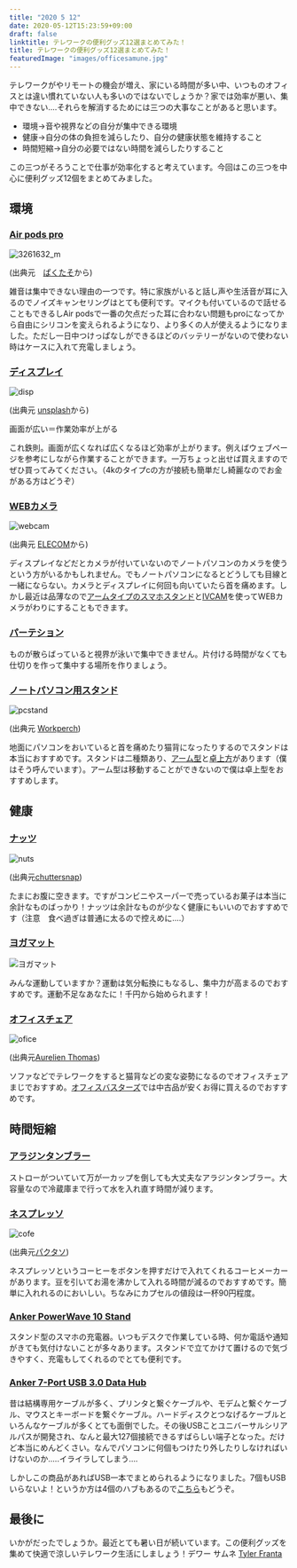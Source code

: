```yaml
---
title: "2020 5 12"
date: 2020-05-12T15:23:59+09:00
draft: false
linktitle: テレワークの便利グッズ12選まとめてみた！
title: テレワークの便利グッズ12選まとめてみた！
featuredImage: "images/officesamune.jpg"
---
```

テレワークがやリモートの機会が増え、家にいる時間が多い中、いつものオフィスとは違い慣れていない人も多いのではないでしょうか？家では効率が悪い、集中できない....それらを解消するためには三つの大事なことがあると思います。

- 環境→音や視界などの自分が集中できる環境
- 健康→自分の体の負担を減らしたり、自分の健康状態を維持すること
- 時間短縮→自分の必要ではない時間を減らしたりすること

この三つがそろうことで仕事が効率化すると考えています。今回はこの三つを中心に便利グッズ12個をまとめてみました。


## 環境

### [Air pods pro](https://www.apple.com/jp/airpods-pro/)

![3261632_m](images/airpodspro.jpg)

(出典元　[ぱくたそ](https://www.pakutaso.com/20191244361airpods-pro.html)から)

雑音は集中できない理由の一つです。特に家族がいると話し声や生活音が耳に入るのでノイズキャンセリングはとても便利です。マイクも付いているので話せることもできるしAir podsで一番の欠点だった耳に合わない問題もproになってから自由にシリコンを変えられるようになり、より多くの人が使えるようになりました。ただし一日中つけっぱなしができるほどのバッテリーがないので使わない時はケースに入れて充電しましょう。

### [ディスプレイ](https://www.amazon.co.jp/s?k=%E3%83%87%E3%82%A3%E3%82%B9%E3%83%97%E3%83%AC%E3%82%A4&__mk_ja_JP=%E3%82%AB%E3%82%BF%E3%82%AB%E3%83%8A&linkCode=qs&sourceid=Mozilla-search&tag=mozillajapan-fx-22)

![disp](images/disp.jpg)

(出典元 [unsplash](https://unsplash.com/@nicklbaert)から)

画面が広い＝作業効率が上がる

これ鉄則。画面が広くなれば広くなるほど効率が上がります。例えばウェブページを参考にしながら作業することができます。一万ちょっと出せば買えますのでぜひ買ってみてください。（4kのタイプcの方が接続も簡単だし綺麗なのでお金がある方はどうぞ）

### [WEBカメラ](https://www.amazon.co.jp/s?k=%E3%82%A6%E3%82%A7%E3%83%96%E3%82%AB%E3%83%A1%E3%83%A9&__mk_ja_JP=%E3%82%AB%E3%82%BF%E3%82%AB%E3%83%8A&ref=nb_sb_noss_1)

![webcam](images/webcam.jpg)

(出典元 [ELECOM](https://www.elecom.co.jp/products/UCAM-C520FBBK.html)から)

ディスプレイなどだとカメラが付いていないのでノートパソコンのカメラを使うという方がいるかもしれません。でもノートパソコンになるとどうしても目線と一緒にならない。カメラとディスプレイに何回も向いていたら首を痛めます。しかし最近は品薄なので[アームタイプのスマホスタンド](https://www.yodobashi.com/product/100000001004420290/?gad1=&gad2=g&gad3=&gad4=56278881131&gad5=221963613172722151&gad6=&gclid=EAIaIQobChMIvoTw34ew6QIVCHkqCh3VwQI8EAQYASABEgLGLfD_BwE&xfr=pla)と[IVCAM](https://apps.apple.com/jp/app/ivcam-%E3%82%B3%E3%83%B3%E3%83%94%E3%83%A5%E3%83%BC%E3%82%BF%E3%82%AB%E3%83%A1%E3%83%A9/id1164464478)を使ってWEBカメラがわりにすることもできます。

### [パーテション](https://www.amazon.co.jp/s?k=%E3%83%91%E3%83%BC%E3%83%86%E3%83%BC%E3%82%B7%E3%83%A7%E3%83%B3&__mk_ja_JP=%E3%82%AB%E3%82%BF%E3%82%AB%E3%83%8A&linkCode=qs&sourceid=Mozilla-search&tag=mozillajapan-fx-22)

ものが散らばっていると視界が泳いで集中できません。片付ける時間がなくても仕切りを作って集中する場所を作りましょう。

### [ノートパソコン用スタンド](https://www.amazon.co.jp/s?k=%E3%83%8E%E3%83%BC%E3%83%88%E3%83%91%E3%82%BD%E3%82%B3%E3%83%B3%E3%82%B9%E3%82%BF%E3%83%B3%E3%83%89&__mk_ja_JP=%E3%82%AB%E3%82%BF%E3%82%AB%E3%83%8A&ref=nb_sb_noss_1)

![pcstand](images/pcstand.jpg)

(出典元 [Workperch](https://unsplash.com/@workperch))

地面にパソコンをおいていると首を痛めたり猫背になったりするのでスタンドは本当におすすめです。スタンドは二種類あり、[アーム型](https://www.amazon.co.jp/s?k=%E3%83%8E%E3%83%BC%E3%83%88%E3%83%91%E3%82%BD%E3%82%B3%E3%83%B3+%E3%82%A2%E3%83%BC%E3%83%A0&i=computers&__mk_ja_JP=%E3%82%AB%E3%82%BF%E3%82%AB%E3%83%8A&ref=nb_sb_noss)と[卓上方](https://www.amazon.co.jp/s?k=%E3%83%8E%E3%83%BC%E3%83%88%E3%83%91%E3%82%BD%E3%82%B3%E3%83%B3+%E3%82%B9%E3%82%BF%E3%83%B3%E3%83%89&i=computers&__mk_ja_JP=%E3%82%AB%E3%82%BF%E3%82%AB%E3%83%8A&ref=nb_sb_noss_2)があります（僕はそう呼んでいます）。アーム型は移動することができないので僕は卓上型をおすすめします。

## 健康

### [ナッツ](https://www.amazon.co.jp/s?k=%E3%83%8A%E3%83%83%E3%83%84&__mk_ja_JP=%E3%82%AB%E3%82%BF%E3%82%AB%E3%83%8A&ref=nb_sb_noss_1)

![nuts](images/nuts.jpg)

(出典元[chuttersnap](https://unsplash.com/@chuttersnap))

たまにお腹に空きます。ですがコンビニやスーパーで売っているお菓子は本当に余計なものばっかり！ナッツは余計なものが少なく健康にもいいのでおすすめです（注意　食べ過ぎは普通に太るので控えめに....）

### [ヨガマット](https://www.amazon.co.jp/gp/bestsellers/sports/344939011/ref=sr_bs_1)

![ヨガマット](images/ヨガマット.jpg)

みんな運動していますか？運動は気分転換にもなるし、集中力が高まるのでおすすめです。運動不足なあなたに！千円から始められます！

### [オフィスチェア](https://www.amazon.co.jp/s?i=office-products&rh=n%3A86731051%2Cn%3A86732051%2Cn%3A89084051%2Cn%3A89274051&s=featured-&crid=3QNBYEL4AH31&sprefix=isu&ref=nb_sb_ss_w_sbl-t2_isu_k0_13_3_4)

![ofice](images/ofice.jpg)

(出典元[Aurelien Thomas](https://unsplash.com/@aurelienthms))

ソファなどでテレワークをすると猫背などの変な姿勢になるのでオフィスチェアまじでおすすめ。[オフィスバスターズ](https://www.officebusters.com/chair/high/)では中古品が安くお得に買えるのでおすすめです。

## 時間短縮

### [アラジンタンブラー](https://store.shopping.yahoo.co.jp/three-pieces/s-6939236332156-20200220.html?sc_e=slga_pla_i_shp_02508)

ストローがついていて万が一カップを倒しても大丈夫なアラジンタンブラー。大容量なので冷蔵庫まで行って水を入れ直す時間が減ります。

### [ネスプレッソ](https://www.nespresso.com/jp/ja/)

![cofe](images/cofe.jpg)

(出典元[パクタソ](https://www.pakutaso.com/20200206056post-25976.html))

ネスプレッソというコーヒーをボタンを押すだけで入れてくれるコーヒメーカーがあります。豆を引いてお湯を沸かして入れる時間が減るのでおすすめです。簡単に入れれるのにおいしい。ちなみにカプセルの値段は一杯90円程度。

### [Anker PowerWave 10 Stand](https://www.ankerjapan.com/category/WIRELESSCHARGER/A2524.html)

スタンド型のスマホの充電器。いつもデスクで作業している時、何か電話や通知がきても気付けないことが多々あります。スタンドで立てかけて置けるので気づきやすく、充電もしてくれるのでとても便利です。

### [Anker 7-Port USB 3.0 Data Hub](https://www.ankerjapan.com/category/USBHUB/A7515.html)

昔は結構専用ケーブルが多く、プリンタと繋ぐケーブルや、モデムと繋ぐケーブル、マウスとキーボードを繋ぐケーブル。ハードディスクとつなげるケーブルといろんなケーブルが多くとても面倒でした。その後USBことユニバーサルシリアルパスが開発され、なんと最大127個接続できるすばらしい端子となった。だけど本当にめんどくさい。なんでパソコンに何個もつけたり外したりしなければいけないのか.....イライラしてしまう....

しかしこの商品があればUSB一本でまとめられるようになりました。7個もUSBいらないよ！というか方は4個のハブもあるので[こちら](https://www.ankerjapan.com/category/USBHUB/A7507.html)もどうぞ。

## 最後に

いかがだったでしょうか。最近とても暑い日が続いています。この便利グッズを集めて快適で涼しいテレワーク生活にしましょう！デワー
サムネ [Tyler Franta](https://unsplash.com/@tfrants)

